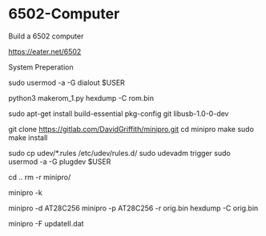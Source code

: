 # 6502-Computer
Build a 6502 computer

https://eater.net/6502

System Preperation

sudo usermod -a -G dialout $USER

python3 makerom_1.py 
hexdump -C rom.bin 

sudo apt-get install build-essential pkg-config git libusb-1.0-0-dev

git clone https://gitlab.com/DavidGriffith/minipro.git
cd minipro
make
sudo make install

sudo cp udev/*.rules /etc/udev/rules.d/
sudo udevadm trigger
sudo usermod -a -G plugdev $USER

cd ..
rm -r minipro/

minipro -k

minipro -d AT28C256 
minipro -p AT28C256 -r orig.bin
hexdump -C orig.bin 

minipro -F updateII.dat
